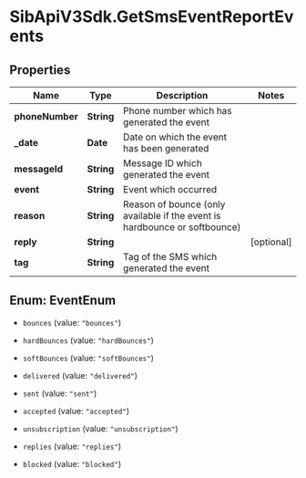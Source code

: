 # SibApiV3Sdk.GetSmsEventReportEvents

## Properties
Name | Type | Description | Notes
------------ | ------------- | ------------- | -------------
**phoneNumber** | **String** | Phone number which has generated the event | 
**_date** | **Date** | Date on which the event has been generated | 
**messageId** | **String** | Message ID which generated the event | 
**event** | **String** | Event which occurred | 
**reason** | **String** | Reason of bounce (only available if the event is hardbounce or softbounce) | 
**reply** | **String** |  | [optional] 
**tag** | **String** | Tag of the SMS which generated the event | 


<a name="EventEnum"></a>
## Enum: EventEnum


* `bounces` (value: `"bounces"`)

* `hardBounces` (value: `"hardBounces"`)

* `softBounces` (value: `"softBounces"`)

* `delivered` (value: `"delivered"`)

* `sent` (value: `"sent"`)

* `accepted` (value: `"accepted"`)

* `unsubscription` (value: `"unsubscription"`)

* `replies` (value: `"replies"`)

* `blocked` (value: `"blocked"`)




